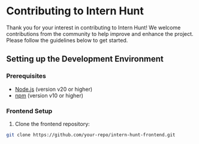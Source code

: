 # Contributing to Intern Hunt

Thank you for your interest in contributing to Intern Hunt! We welcome contributions from the community to help improve and enhance the project. Please follow the guidelines below to get started.

## Setting up the Development Environment

### Prerequisites

- [Node.js](https://nodejs.org/) (version v20  or higher)
- [npm](https://www.npmjs.com/) (version v10 or higher)

### Frontend Setup

1. Clone the frontend repository:

```bash
git clone https://github.com/your-repo/intern-hunt-frontend.git